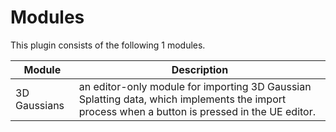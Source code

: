 # Modules

This plugin consists of the following 1 modules.

| Module | Description |
| ---- | ---- |
| 3D Gaussians | an editor-only module for importing 3D Gaussian Splatting data, which implements the import process when a button is pressed in the UE editor. |
